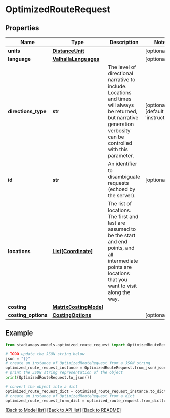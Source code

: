 # OptimizedRouteRequest


## Properties

Name | Type | Description | Notes
------------ | ------------- | ------------- | -------------
**units** | [**DistanceUnit**](DistanceUnit.md) |  | [optional] 
**language** | [**ValhallaLanguages**](ValhallaLanguages.md) |  | [optional] 
**directions_type** | **str** | The level of directional narrative to include. Locations and times will always be returned, but narrative generation verbosity can be controlled with this parameter. | [optional] [default to 'instructions']
**id** | **str** | An identifier to disambiguate requests (echoed by the server). | [optional] 
**locations** | [**List[Coordinate]**](Coordinate.md) | The list of locations. The first and last are assumed to be the start and end points, and all intermediate points are locations that you want to visit along the way. | 
**costing** | [**MatrixCostingModel**](MatrixCostingModel.md) |  | 
**costing_options** | [**CostingOptions**](CostingOptions.md) |  | [optional] 

## Example

```python
from stadiamaps.models.optimized_route_request import OptimizedRouteRequest

# TODO update the JSON string below
json = "{}"
# create an instance of OptimizedRouteRequest from a JSON string
optimized_route_request_instance = OptimizedRouteRequest.from_json(json)
# print the JSON string representation of the object
print(OptimizedRouteRequest.to_json())

# convert the object into a dict
optimized_route_request_dict = optimized_route_request_instance.to_dict()
# create an instance of OptimizedRouteRequest from a dict
optimized_route_request_form_dict = optimized_route_request.from_dict(optimized_route_request_dict)
```
[[Back to Model list]](../README.md#documentation-for-models) [[Back to API list]](../README.md#documentation-for-api-endpoints) [[Back to README]](../README.md)



